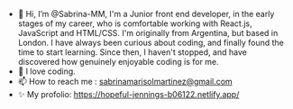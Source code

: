 - 👋 Hi, I’m @Sabrina-MM, I'm a Junior front end developer, in the early stages of my career, who is comfortable working with React.js, JavaScript and HTML/CSS. I'm originally from Argentina, but based in London. I have always been curious about coding, and finally found the time to start learning. Since then, I haven't stopped, and have discovered how genuinely enjoyable coding is for me.
- 💞️ I love coding.
- 📫 How to reach me : sabrinamarisolmartinez@gmail.com
- ✨ My profolio: https://hopeful-jennings-b06122.netlify.app/

<!---
Sabrina-MM/Sabrina-MM is a ✨ special ✨ repository because its `README.md` (this file) appears on your GitHub profile.
You can click the Preview link to take a look at your changes.
--->
